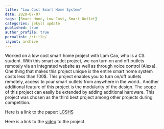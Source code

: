 ```yaml
---
title: "Low Cost Smart Home System"
date: 2020-07-07
tags: [Smart Home, Low Cost, Smart Outlet]
categories: jekyll update
published: true
author_profile: true
permalink: /:title/
layout: archive
---
```

Worked on a low cost smart home project with Lam Cao, who is a CS student. With this smart outlet project, we can turn on and off outlets remotely via an integrated website as well as through voice control (Alexa). One thing that makes this project unique is the entire smart home system costs less than 100$. This project enables you to turn on/off outlets remotely, access to your smart outlets from anywhere in the world.. Another additional feature of this project is the modularity of the design. The scope of this project can easily be extended by adding additional hardware. This project was chosen as the third best project among other projects during competition.

Here is a link to the paper: [LCSHS](https://drive.google.com/file/d/1_RCBg3ggLKyczFB1w9pwh6tol0JKbEio/view?usp=sharing)


Here is a link to the [video](https://youtu.be/pS99gFZ7Le4) to the project.